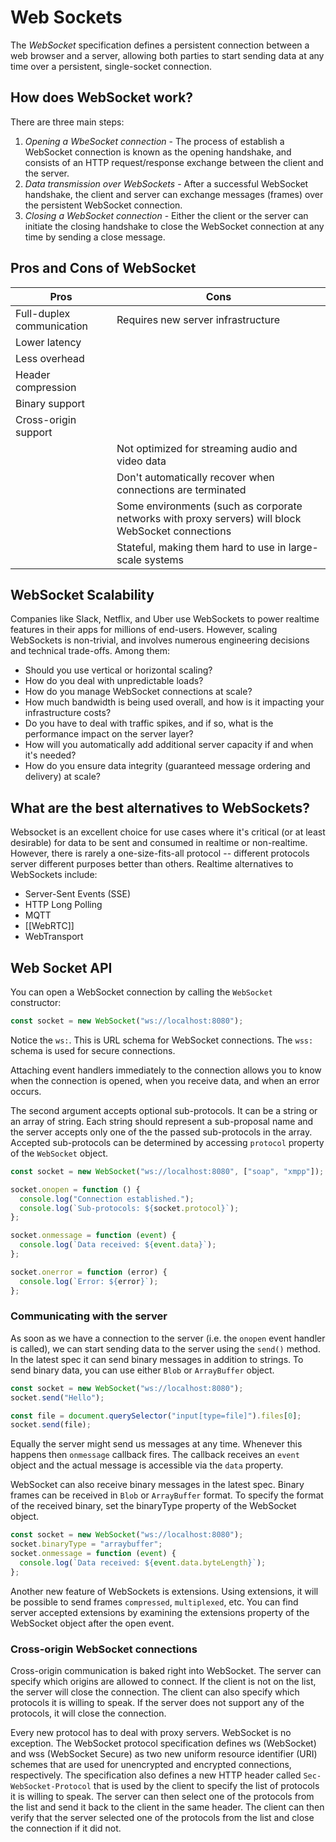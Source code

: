 # Web Sockets

The _WebSocket_ specification defines a persistent connection between a web browser and a server, allowing both parties to start sending data at any time over a persistent, single-socket connection.

## How does WebSocket work?

There are three main steps:

1. _Opening a WbeSocket connection_ - The process of establish a WebSocket connection is known as the opening handshake, and consists of an HTTP request/response exchange between the client and the server.
2. _Data transmission over WebSockets_ - After a successful WebSocket handshake, the client and server can exchange messages (frames) over the persistent WebSocket connection.
3. _Closing a WebSocket connection_ - Either the client or the server can initiate the closing handshake to close the WebSocket connection at any time by sending a close message.

## Pros and Cons of WebSocket

| Pros                      | Cons                                                                                               |
| ------------------------- | -------------------------------------------------------------------------------------------------- |
| Full-duplex communication | Requires new server infrastructure                                                                 |
| Lower latency             |                                                                                                    |
| Less overhead             |                                                                                                    |
| Header compression        |                                                                                                    |
| Binary support            |                                                                                                    |
| Cross-origin support      |                                                                                                    |
|                           | Not optimized for streaming audio and video data                                                   |
|                           | Don't automatically recover when connections are terminated                                        |
|                           | Some environments (such as corporate networks with proxy servers) will block WebSocket connections |
|                           | Stateful, making them hard to use in large-scale systems                                           |

## WebSocket Scalability

Companies like Slack, Netflix, and Uber use WebSockets to power realtime features in their apps for millions of end-users.
However, scaling WebSockets is non-trivial, and involves numerous engineering decisions and technical trade-offs. Among them:

- Should you use vertical or horizontal scaling?
- How do you deal with unpredictable loads?
- How do you manage WebSocket connections at scale?
- How much bandwidth is being used overall, and how is it impacting your infrastructure costs?
- Do you have to deal with traffic spikes, and if so, what is the performance impact on the server layer?
- How will you automatically add additional server capacity if and when it's needed?
- How do you ensure data integrity (guaranteed message ordering and delivery) at scale?

## What are the best alternatives to WebSockets?

Websocket is an excellent choice for use cases where it's critical (or at least desirable) for data to be sent and consumed in realtime or non-realtime. However, there is rarely a one-size-fits-all protocol -- different protocols server different purposes better than others. Realtime alternatives to WebSockets include:

- Server-Sent Events (SSE)
- HTTP Long Polling
- MQTT
- [[WebRTC]]
- WebTransport

## Web Socket API

You can open a WebSocket connection by calling the `WebSocket` constructor:

```javascript
const socket = new WebSocket("ws://localhost:8080");
```

Notice the `ws:`. This is URL schema for WebSocket connections. The `wss:` schema is used for secure connections.

Attaching event handlers immediately to the connection allows you to know when the connection is opened, when you receive data, and when an error occurs.

The second argument accepts optional sub-protocols. It can be a string or an array of string. Each string should represent a sub-proposal name and the server accepts only one of the the passed sub-protocols in the array. Accepted sub-protocols can be determined by accessing `protocol` property of the `WebSocket` object.

```javascript
const socket = new WebSocket("ws://localhost:8080", ["soap", "xmpp"]);

socket.onopen = function () {
  console.log("Connection established.");
  console.log(`Sub-protocols: ${socket.protocol}`);
};

socket.onmessage = function (event) {
  console.log(`Data received: ${event.data}`);
};

socket.onerror = function (error) {
  console.log(`Error: ${error}`);
};
```

### Communicating with the server

As soon as we have a connection to the server (i.e. the `onopen` event handler is called), we can start sending data to the server using the `send()` method. In the latest spec it can send binary messages in addition to strings. To send binary data, you can use either `Blob` or `ArrayBuffer` object.

```javascript
const socket = new WebSocket("ws://localhost:8080");
socket.send("Hello");

const file = document.querySelector("input[type=file]").files[0];
socket.send(file);
```

Equally the server might send us messages at any time. Whenever this happens then `onmessage` callback fires. The callback receives an `event` object and the actual message is accessible via the `data` property.

WebSocket can also receive binary messages in the latest spec. Binary frames can be received in `Blob` or `ArrayBuffer` format. To specify the format of the received binary, set the binaryType property of the WebSocket object.

```javascript
const socket = new WebSocket("ws://localhost:8080");
socket.binaryType = "arraybuffer";
socket.onmessage = function (event) {
  console.log(`Data received: ${event.data.byteLength}`);
};
```

Another new feature of WebSockets is extensions. Using extensions, it will be possible to send frames `compressed`, `multiplexed`, etc. You can find server accepted extensions by examining the extensions property of the WebSocket object after the open event.

### Cross-origin WebSocket connections

Cross-origin communication is baked right into WebSocket. The server can specify which origins are allowed to connect. If the client is not on the list, the server will close the connection. The client can also specify which protocols it is willing to speak. If the server does not support any of the protocols, it will close the connection.

Every new protocol has to deal with proxy servers. WebSocket is no exception. The WebSocket protocol specification defines ws (WebSocket) and wss (WebSocket Secure) as two new uniform resource identifier (URI) schemes that are used for unencrypted and encrypted connections, respectively. The specification also defines a new HTTP header called `Sec-WebSocket-Protocol` that is used by the client to specify the list of protocols it is willing to speak. The server can then select one of the protocols from the list and send it back to the client in the same header. The client can then verify that the server selected one of the protocols from the list and close the connection if it did not.
